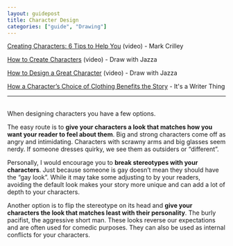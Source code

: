 ```yaml
---
layout: guidepost
title: Character Design
categories: ["guide", "Drawing"]
---
```

[Creating Characters: 6 Tips to Help You](https://www.youtube.com/watch?v=ph7-q9GOMR0) (video) - Mark Crilley 

[How to Create Characters](https://www.youtube.com/watch?v=Rpj2J4tn4YI&index=100&list=PLNaAcA0yN3KYup8psSoyOd_mKW27av89V&t=1207s) (video) - Draw with Jazza

[How to Design a Great Character](https://www.youtube.com/watch?v=XxNUIRVOmMw&index=1&list=PLNaAcA0yN3KYup8psSoyOd_mKW27av89V) (video) - Draw with Jazza

[How a Character’s Choice of Clothing Benefits the Story](http://its-a-writer-thing.tumblr.com/post/123597982752/how-a-characters-choice-of-clothing-benefits-the) - It's a Writer Thing

<hr><br>
When designing characters you have a few options.

The easy route is to **give your characters a look that matches how you want your reader to feel about them**. Big and strong characters come off as angry and intimidating. Characters with scrawny arms and big glasses seem nerdy. If someone dresses quirky, we see them as outsiders or “different”.

Personally, I would encourage you to **break stereotypes with your characters**. Just because someone is gay doesn’t mean they should have the “gay look”. While it may take some adjusting to by your readers, avoiding the default look makes your story more unique and can add a lot of depth to your characters. 

Another option is to flip the stereotype on its head and **give your characters the look that matches least with their personality**. The burly pacifist, the aggressive short man. These looks reverse our expectations and are often used for comedic purposes. They can also be used as internal conflicts for your characters.